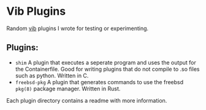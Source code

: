 # Vib Plugins

Random [vib](https://github.com/vanilla-os/vib) plugins I wrote for testing or experimenting.

## Plugins:
- `shim` A plugin that executes a seperate program and uses the output for the Containerfile. Good for writing plugins that do not compile to .so files such as python. Written in C.
- `freebsd-pkg` A plugin that generates commands to use the freebsd `pkg(8)` package manager. Written in Rust.

Each plugin directory contains a readme with more information.
